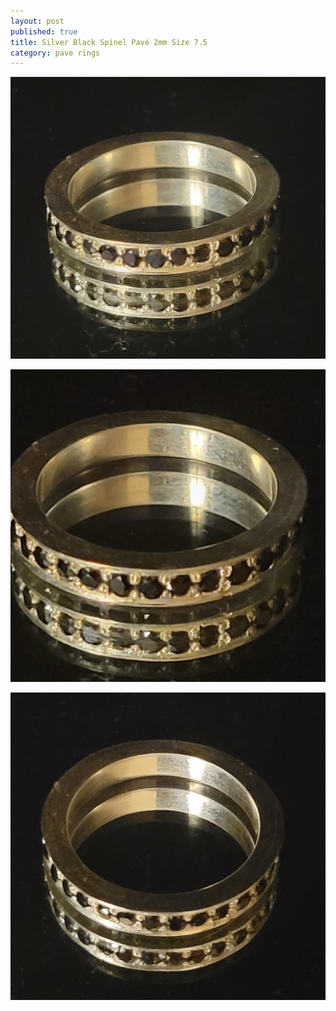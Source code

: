 ```yaml
---
layout: post
published: true
title: Silver Black Spinel Pavé 2mm Size 7.5
category: pave rings
---
```

![pave_silver_blackspinel_7.5-0.jpg](/images/jewelry/rings/pave_silver_blackspinel_7.5-0.jpg)
<!--more-->
![pave_silver_blackspinel_7.5-1.jpg](/images/jewelry/rings/pave_silver_blackspinel_7.5-1.jpg)

![pave_silver_bluespinel_8-2.jpg](/images/jewelry/rings/pave_silver_blackspinel_7.5-2.jpg)

